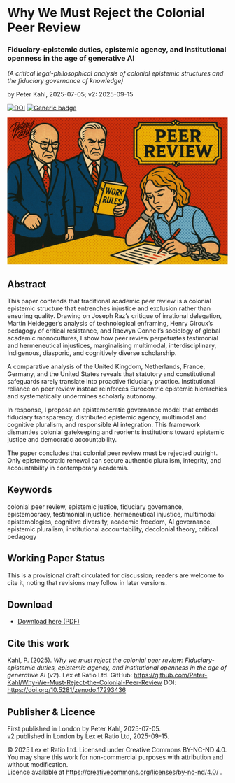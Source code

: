 # Why We Must Reject the Colonial Peer Review

### Fiduciary-epistemic duties, epistemic agency, and institutional openness in the age of generative AI

_(A critical legal-philosophical analysis of colonial epistemic structures and the fiduciary governance of knowledge)_

by Peter Kahl, 2025-07-05; v2: 2025-09-15

[![DOI](https://zenodo.org/badge/DOI/10.5281/zenodo.17293436.svg)](https://doi.org/10.5281/zenodo.17293436) [![Generic badge](https://img.shields.io/badge/ORCID-0009.0003.1616.4843-green.svg)](https://orcid.org/0009-0003-1616-4843)


![alt text](https://github.com/Peter-Kahl/Why-We-Must-Reject-the-Colonial-Peer-Review/blob/main/peer-review-committee.jpg?raw=true)

## Abstract

This paper contends that traditional academic peer review is a colonial epistemic structure that entrenches injustice and exclusion rather than ensuring quality. Drawing on Joseph Raz’s critique of irrational delegation, Martin Heidegger’s analysis of technological enframing, Henry Giroux’s pedagogy of critical resistance, and Raewyn Connell’s sociology of global academic monocultures, I show how peer review perpetuates testimonial and hermeneutical injustices, marginalising multimodal, interdisciplinary, Indigenous, diasporic, and cognitively diverse scholarship.

A comparative analysis of the United Kingdom, Netherlands, France, Germany, and the United States reveals that statutory and constitutional safeguards rarely translate into proactive fiduciary practice. Institutional reliance on peer review instead reinforces Eurocentric epistemic hierarchies and systematically undermines scholarly autonomy.

In response, I propose an epistemocratic governance model that embeds fiduciary transparency, distributed epistemic agency, multimodal and cognitive pluralism, and responsible AI integration. This framework dismantles colonial gatekeeping and reorients institutions toward epistemic justice and democratic accountability.

The paper concludes that colonial peer review must be rejected outright. Only epistemocratic renewal can secure authentic pluralism, integrity, and accountability in contemporary academia.

## Keywords

colonial peer review, epistemic justice, fiduciary governance, epistemocracy, testimonial injustice, hermeneutical injustice, multimodal epistemologies, cognitive diversity, academic freedom, AI governance, epistemic pluralism, institutional accountability, decolonial theory, critical pedagogy

## Working Paper Status

This is a provisional draft circulated for discussion; readers are welcome to cite it, noting that revisions may follow in later versions.

## Download

- [Download here (PDF)](https://raw.githubusercontent.com/Peter-Kahl/Why-We-Must-Reject-the-Colonial-Peer-Review/master/Kahl_P_Why_We_Must_Reject_the_Colonial_Peer_Review_v2_2025-09-15.pdf)

## Cite this work

Kahl, P. (2025). _Why we must reject the colonial peer review: Fiduciary-epistemic duties, epistemic agency, and institutional openness in the age of generative AI_ (v2). Lex et Ratio Ltd. GitHub: https://github.com/Peter-Kahl/Why-We-Must-Reject-the-Colonial-Peer-Review DOI: https://doi.org/10.5281/zenodo.17293436

## Publisher & Licence

First published in London by Peter Kahl, 2025-07-05.\
v2 published in London by Lex et Ratio Ltd, 2025-09-15.

© 2025 Lex et Ratio Ltd. Licensed under Creative Commons BY-NC-ND 4.0.\
You may share this work for non-commercial purposes with attribution and without modification.\
Licence available at https://creativecommons.org/licenses/by-nc-nd/4.0/ .